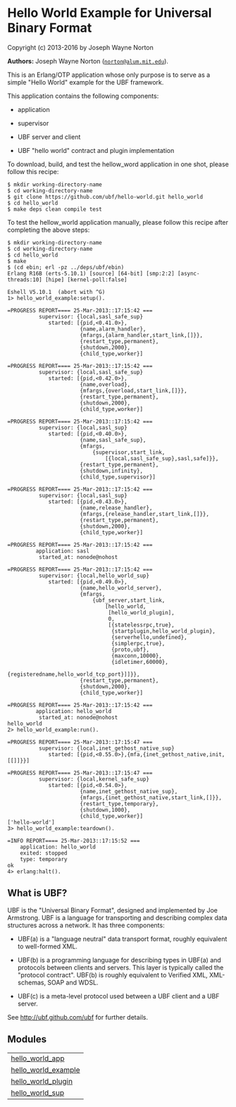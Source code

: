 

# Hello World Example for Universal Binary Format #

Copyright (c) 2013-2016 by Joseph Wayne Norton

__Authors:__ Joseph Wayne Norton ([`norton@alum.mit.edu`](mailto:norton@alum.mit.edu)).
<p>This is an Erlang/OTP application whose only purpose is to serve as a
simple "Hello World" example for the UBF framework.</p>
<p>This application contains the following components:</p>
<ul>
<li>
<p>
application
</p>
</li>
<li>
<p>
supervisor
</p>
</li>
<li>
<p>
UBF server and client
</p>
</li>
<li>
<p>
UBF "hello world" contract and plugin implementation
</p>
</li>
</ul>
<p>To download, build, and test the hellow_word application in one shot,
please follow this recipe:</p>


<pre><code>$ mkdir working-directory-name
$ cd working-directory-name
$ git clone https://github.com/ubf/hello-world.git hello_world
$ cd hello_world
$ make deps clean compile test</code></pre>

<p>To test the hellow_world application manually, please follow this
recipe after completing the above steps:</p>


<pre><code>$ mkdir working-directory-name
$ cd working-directory-name
$ cd hello_world
$ make
$ (cd ebin; erl -pz ../deps/ubf/ebin)
Erlang R16B (erts-5.10.1) [source] [64-bit] [smp:2:2] [async-threads:10] [hipe] [kernel-poll:false]

Eshell V5.10.1  (abort with ^G)
1> hello_world_example:setup().

=PROGRESS REPORT==== 25-Mar-2013::17:15:42 ===
          supervisor: {local,sasl_safe_sup}
             started: [{pid,<0.41.0>},
                       {name,alarm_handler},
                       {mfargs,{alarm_handler,start_link,[]}},
                       {restart_type,permanent},
                       {shutdown,2000},
                       {child_type,worker}]

=PROGRESS REPORT==== 25-Mar-2013::17:15:42 ===
          supervisor: {local,sasl_safe_sup}
             started: [{pid,<0.42.0>},
                       {name,overload},
                       {mfargs,{overload,start_link,[]}},
                       {restart_type,permanent},
                       {shutdown,2000},
                       {child_type,worker}]

=PROGRESS REPORT==== 25-Mar-2013::17:15:42 ===
          supervisor: {local,sasl_sup}
             started: [{pid,<0.40.0>},
                       {name,sasl_safe_sup},
                       {mfargs,
                           {supervisor,start_link,
                               [{local,sasl_safe_sup},sasl,safe]}},
                       {restart_type,permanent},
                       {shutdown,infinity},
                       {child_type,supervisor}]

=PROGRESS REPORT==== 25-Mar-2013::17:15:42 ===
          supervisor: {local,sasl_sup}
             started: [{pid,<0.43.0>},
                       {name,release_handler},
                       {mfargs,{release_handler,start_link,[]}},
                       {restart_type,permanent},
                       {shutdown,2000},
                       {child_type,worker}]

=PROGRESS REPORT==== 25-Mar-2013::17:15:42 ===
         application: sasl
          started_at: nonode@nohost

=PROGRESS REPORT==== 25-Mar-2013::17:15:42 ===
          supervisor: {local,hello_world_sup}
             started: [{pid,<0.49.0>},
                       {name,hello_world_server},
                       {mfargs,
                           {ubf_server,start_link,
                               [hello_world,
                                [hello_world_plugin],
                                0,
                                [{statelessrpc,true},
                                 {startplugin,hello_world_plugin},
                                 {serverhello,undefined},
                                 {simplerpc,true},
                                 {proto,ubf},
                                 {maxconn,10000},
                                 {idletimer,60000},
                                 {registeredname,hello_world_tcp_port}]]}},
                       {restart_type,permanent},
                       {shutdown,2000},
                       {child_type,worker}]

=PROGRESS REPORT==== 25-Mar-2013::17:15:42 ===
         application: hello_world
          started_at: nonode@nohost
hello_world
2> hello_world_example:run().

=PROGRESS REPORT==== 25-Mar-2013::17:15:47 ===
          supervisor: {local,inet_gethost_native_sup}
             started: [{pid,<0.55.0>},{mfa,{inet_gethost_native,init,[[]]}}]

=PROGRESS REPORT==== 25-Mar-2013::17:15:47 ===
          supervisor: {local,kernel_safe_sup}
             started: [{pid,<0.54.0>},
                       {name,inet_gethost_native_sup},
                       {mfargs,{inet_gethost_native,start_link,[]}},
                       {restart_type,temporary},
                       {shutdown,1000},
                       {child_type,worker}]
['hello-world']
3> hello_world_example:teardown().

=INFO REPORT==== 25-Mar-2013::17:15:52 ===
    application: hello_world
    exited: stopped
    type: temporary
ok
4> erlang:halt().</code></pre>


<h2 id="_what_is_ubf">What is UBF?</h2>

<p>UBF is the "Universal Binary Format", designed and implemented by Joe
Armstrong.  UBF is a language for transporting and describing complex
data structures across a network.  It has three components:</p>
<ul>
<li>
<p>
UBF(a) is a "language neutral" data transport format, roughly
  equivalent to well-formed XML.
</p>
</li>
<li>
<p>
UBF(b) is a programming language for describing types in UBF(a) and
  protocols between clients and servers.  This layer is typically
  called the "protocol contract".  UBF(b) is roughly equivalent to
  Verified XML, XML-schemas, SOAP and WDSL.
</p>
</li>
<li>
<p>
UBF(c) is a meta-level protocol used between a UBF client and a UBF
  server.
</p>
</li>
</ul>
<p>See <a href="http://ubf.github.com/ubf">http://ubf.github.com/ubf</a> for further details.</p>




## Modules ##


<table width="100%" border="0" summary="list of modules">
<tr><td><a href="hello_world_app.md" class="module">hello_world_app</a></td></tr>
<tr><td><a href="hello_world_example.md" class="module">hello_world_example</a></td></tr>
<tr><td><a href="hello_world_plugin.md" class="module">hello_world_plugin</a></td></tr>
<tr><td><a href="hello_world_sup.md" class="module">hello_world_sup</a></td></tr></table>

